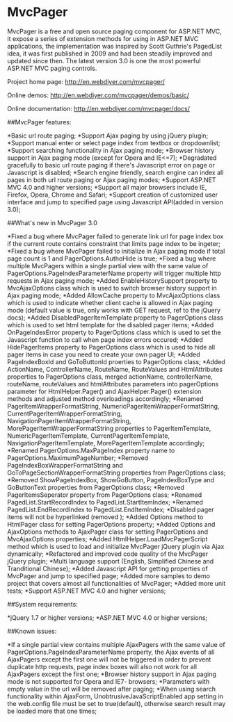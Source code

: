 # MvcPager
MvcPager is a free and open source paging component for ASP.NET MVC, it expose a series of extension methods for using in ASP.NET MVC applications, the implementation was inspired by Scott Guthrie's PagedList<T> idea, it was first published in 2009 and had been steadily improved and updated since then. The latest version 3.0 is one the most powerful ASP.NET MVC paging controls.

Project home page: http://en.webdiyer.com/mvcpager/

Online demos: http://en.webdiyer.com/mvcpager/demos/basic/

Online documentation: http://en.webdiyer.com/mvcpager/docs/

##MvcPager features:

*Basic url route paging;
*Support Ajax paging by using jQuery plugin;
*Support manual enter or select page index from textbox or dropdownlist;
*Support searching functionality in Ajax paging mode;
*Browser history support in Ajax paging mode (except for Opera and IE<=7);
*Degradated gracefully to basic url route paging if there's Javascript error on page or Javascript is disabled;
*Search engine friendly, search engine can index all pages in both url route paging or Ajax paging modes;
*Support ASP.NET MVC 4.0 and higher versions;
*Support all major browsers include IE, Firefox, Opera, Chrome and Safari;
*Support creation of customized user interface and jump to specified page using Javascript API(added in version 3.0);

##What's new in MvcPager 3.0

*Fixed a bug where MvcPager failed to generate link url for page index box if the current route contains constraint that limits page index to be ingeter;
*Fixed a bug where MvcPager failed to initialize in Ajax paging mode if total page count is 1 and PagerOptions.AuthoHide is true;
*Fixed a bug where multiple MvcPagers within a single partial view with the same value of PagerOptions.PageIndexParameterName property will trigger multiple http requests in Ajax paging mode;
*Added EnableHistorySupport property to MvcAjaxOptions class which is used to switch browser history support in Ajax paging mode;
*Added AllowCache property to MvcAjaxOptions class which is used to indicate whether client cache is allowed in Ajax paging mode (default value is true, only works with GET request, ref to the jQuery docs);
*Added DisabledPagerItemTemplate property to PagerOptions class which is used to set html template for the disabled pager items;
*Added OnPageIndexError property to PagerOptions class which is used to set the Javascript function to call when page index errors occured;
*Added HidePagerItems property to PagerOptions class which is used to hide all pager items in case you need to create your own pager UI;
*Added PageIndexBoxId and GoToButtonId proerties to PagerOptions class;
*Added ActionName, ControllerName, RouteName, RouteValues and HtmlAttributes properties to PagerOptions class, merged actionName, controllerName, routeName, routeValues and htmlAttributes parameters into pagerOptions parameter for HtmlHelper.Pager() and AjaxHelper.Pager() extension methods and adjusted method overloadings accordingly;
*Renamed PagerItemWrapperFormatString, NumericPagerItemWrapperFormatString, CurrentPagerItemWrapperFormatString, NavigationPagerItemWrapperFormatString, MorePagerItemWrapperFormatString properties to PagerItemTemplate, NumericPagerItemTemplate, CurrentPagerItemTemplate, NavigationPagerItemTemplate, MorePagerItemTemplate accordingly;
*Renamed PagerOptions.MaxPageIndex property name to PagerOptions.MaximumPageNumber;
*Removed PageIndexBoxWrapperFormatString and GoToPageSectionWrapperFormatString properties from PagerOptions class;
*Removed ShowPageIndexBox, ShowGoButton, PageIndexBoxType and GoButtonText properties from PagerOptions class;
*Removed PagerItemsSeperator property from PagerOptions class;
*Renamed PagedList.StartRecordIndex to PagedList.StartItemIndex;
*Renamed PagedList.EndRecordIndex to PagedList.EndItemIndex;
*Disabled pager items will not be hyperlinked (removed <a disabled="disabled"></a>);
*Added Options method to HtmlPager class for setting PagerOptions property;
*Added Options and AjaxOptions methods to AjaxPager class for setting PagerOptions and MvcAjaxOptions properties;
*Added HtmlHelper.LoadMvcPagerScript method which is used to load and initialize MvcPager jQuery plugin via Ajax dynamically;
*Refactored and improved code quality of the MvcPager jQuery plugin;
*Multi language support (English, Simplified Chinese and Tranditional Chinese);
*Added Javascript API for getting properties of MvcPager and jump to specified page;
*Added more samples to demo project that covers almost all functionalities of MvcPager;
*Added more unit tests;
*Support ASP.NET MVC 4.0 and higher versions;

##System requirements:

*jQuery 1.7 or higher versions;
*ASP.NET MVC 4.0 or higher versions;

##Known issues:

*If a single partial view contains multiple AjaxPagers with the same value of PagerOptions.PageIndexParameterName property, the Ajax events of all AjaxPagers except the first one will not be triggered in order to prevent duplicate http requests, page index boxes will also not work for all AjaxPagers except the first one;
*Browser history support in Ajax paging mode is not supported for Opera and IE7- browsers;
*Parameters with empty value in the url will be removed after paging;
*When using search functionality within AjaxForm, UnobtrusiveJavaScriptEnabled app setting in the web.config file must be set to true(default), otherwise search result may be loaded more that one times;
